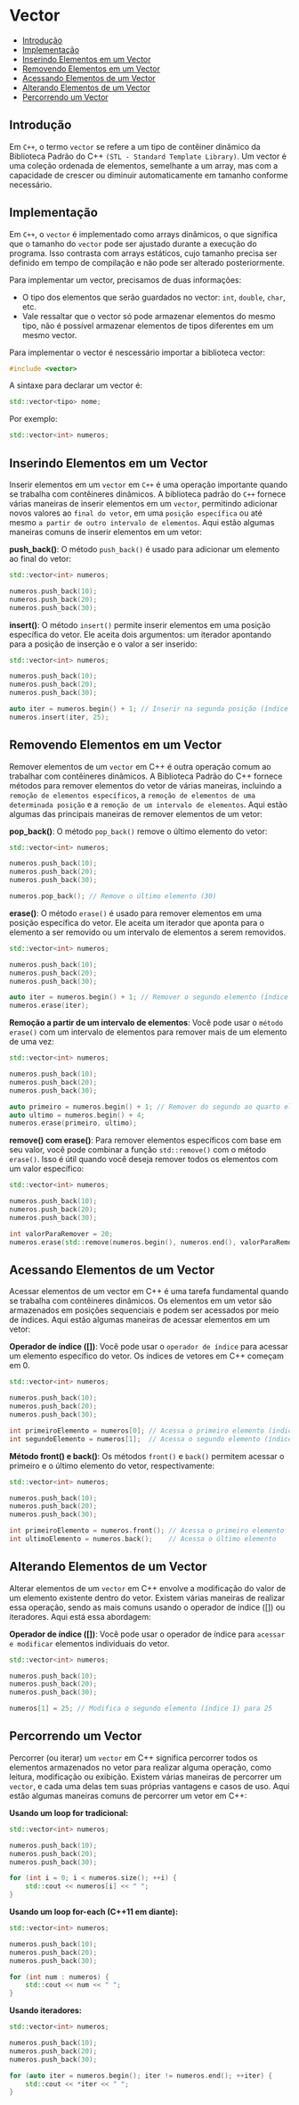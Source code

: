 # Vector

<!-- toc -->
- [Introdução](#introdução)
- [Implementação](#Implementação)
- [Inserindo Elementos em um Vector](#Inserindo-Elementos-em-um-Vector)
- [Removendo Elementos em um Vector](#Removendo-Elementos-em-um-Vector)
- [Acessando Elementos de um Vector](#Acessando-Elementos-de-um-Vector)
- [Alterando Elementos de um Vector](#Alterando-Elementos-de-um-Vector)
- [Percorrendo um Vector](#Percorrendo-um-Vector)
<!-- toc -->

## Introdução

Em `C++`, o termo `vector` se refere a um tipo de contêiner dinâmico da Biblioteca Padrão do C++ `(STL - Standard Template Library)`. Um vector é uma coleção ordenada de elementos, semelhante a um array, mas com a capacidade de crescer ou diminuir automaticamente em tamanho conforme necessário.

## Implementação

Em `C++`, o `vector` é implementado como arrays dinâmicos, o que significa que o tamanho do `vector` pode ser ajustado durante a execução do programa. Isso contrasta com arrays estáticos, cujo tamanho precisa ser definido em tempo de compilação e não pode ser alterado posteriormente.

Para implementar um vector, precisamos de duas informações:

- O tipo dos elementos que serão guardados no vector: `int`, `double`, `char`, etc.
- Vale ressaltar que o vector só pode armazenar elementos do mesmo tipo, não é possível armazenar elementos de tipos diferentes em um mesmo vector.

Para implementar o vector é nescessário importar a biblioteca vector:

```c++
#include <vector>
```

A sintaxe para declarar um vector é:

```c++
std::vector<tipo> nome;
```

Por exemplo:

```c++
std::vector<int> numeros;
```

## Inserindo Elementos em um Vector

Inserir elementos em um `vector` em `C++` é uma operação importante quando se trabalha com contêineres dinâmicos. A biblioteca padrão do `C++` fornece várias maneiras de inserir elementos em um `vector`, permitindo adicionar novos valores ao `final do vetor`, em uma `posição específica` ou até mesmo `a partir de outro intervalo de elementos`. Aqui estão algumas maneiras comuns de inserir elementos em um vetor:

**push_back()**: O método `push_back()` é usado para adicionar um elemento ao final do vetor:

```c++
std::vector<int> numeros;

numeros.push_back(10);
numeros.push_back(20);
numeros.push_back(30);
```

**insert()**: O método `insert()` permite inserir elementos em uma posição específica do vetor. Ele aceita dois argumentos: um iterador apontando para a posição de inserção e o valor a ser inserido:
```c++
std::vector<int> numeros;

numeros.push_back(10);
numeros.push_back(20);
numeros.push_back(30);

auto iter = numeros.begin() + 1; // Inserir na segunda posição (índice 1)
numeros.insert(iter, 25);
```

## Removendo Elementos em um Vector

Remover elementos de um `vector` em C++ é outra operação comum ao trabalhar com contêineres dinâmicos. A Biblioteca Padrão do C++ fornece métodos para remover elementos do vetor de várias maneiras, incluindo a `remoção de elementos específicos`, a `remoção de elementos de uma determinada posição` e a `remoção de um intervalo de elementos`. Aqui estão algumas das principais maneiras de remover elementos de um vetor:

**pop_back()**: O método `pop_back()` remove o último elemento do vetor:

```c++
std::vector<int> numeros;

numeros.push_back(10);
numeros.push_back(20);
numeros.push_back(30);

numeros.pop_back(); // Remove o último elemento (30)
```

**erase()**: O método `erase()` é usado para remover elementos em uma posição específica do vetor. Ele aceita um iterador que aponta para o elemento a ser removido ou um intervalo de elementos a serem removidos.
```c++
std::vector<int> numeros;

numeros.push_back(10);
numeros.push_back(20);
numeros.push_back(30);

auto iter = numeros.begin() + 1; // Remover o segundo elemento (índice 1)
numeros.erase(iter);
```

**Remoção a partir de um intervalo de elementos**: Você pode usar o `método erase()` com um intervalo de elementos para remover mais de um elemento de uma vez:
```c++
std::vector<int> numeros;

numeros.push_back(10);
numeros.push_back(20);
numeros.push_back(30);

auto primeiro = numeros.begin() + 1; // Remover do segundo ao quarto elemento
auto ultimo = numeros.begin() + 4;
numeros.erase(primeiro, ultimo);
```

**remove() com erase()**: Para remover elementos específicos com base em seu valor, você pode combinar a função `std::remove()` com o método `erase()`. Isso é útil quando você deseja remover todos os elementos com um valor específico:
```c++
std::vector<int> numeros;

numeros.push_back(10);
numeros.push_back(20);
numeros.push_back(30);

int valorParaRemover = 20;
numeros.erase(std::remove(numeros.begin(), numeros.end(), valorParaRemover), numeros.end());
```

## Acessando Elementos de um Vector

Acessar elementos de um vector em C++ é uma tarefa fundamental quando se trabalha com contêineres dinâmicos. Os elementos em um vetor são armazenados em posições sequenciais e podem ser acessados por meio de índices. Aqui estão algumas maneiras de acessar elementos em um vetor:

**Operador de índice ([])**: Você pode usar o `operador de índice` para acessar um elemento específico do vetor. Os índices de vetores em C++ começam em 0.
```c++
std::vector<int> numeros;

numeros.push_back(10);
numeros.push_back(20);
numeros.push_back(30);

int primeiroElemento = numeros[0]; // Acessa o primeiro elemento (índice 0)
int segundoElemento = numeros[1];  // Acessa o segundo elemento (índice 1)
```

**Método front() e back()**: Os métodos `front()` e `back()` permitem acessar o primeiro e o último elemento do vetor, respectivamente:

```c++
std::vector<int> numeros;

numeros.push_back(10);
numeros.push_back(20);
numeros.push_back(30);

int primeiroElemento = numeros.front(); // Acessa o primeiro elemento
int ultimoElemento = numeros.back();    // Acessa o último elemento
```

## Alterando Elementos de um Vector

Alterar elementos de um `vector` em C++ envolve a modificação do valor de um elemento existente dentro do vetor. Existem várias maneiras de realizar essa operação, sendo as mais comuns usando o operador de índice ([]) ou iteradores. Aqui está essa abordagem:

**Operador de índice ([])**: Você pode usar o operador de índice para `acessar e modificar` elementos individuais do vetor.

```c++
std::vector<int> numeros;

numeros.push_back(10);
numeros.push_back(20);
numeros.push_back(30);

numeros[1] = 25; // Modifica o segundo elemento (índice 1) para 25
```

## Percorrendo um Vector

Percorrer (ou iterar) um `vector` em C++ significa percorrer todos os elementos armazenados no vetor para realizar alguma operação, como leitura, modificação ou exibição. Existem várias maneiras de percorrer um `vector`, e cada uma delas tem suas próprias vantagens e casos de uso. Aqui estão algumas maneiras comuns de percorrer um vetor em C++:

**Usando um loop for tradicional:**
```c++
std::vector<int> numeros;

numeros.push_back(10);
numeros.push_back(20);
numeros.push_back(30);

for (int i = 0; i < numeros.size(); ++i) {
    std::cout << numeros[i] << " ";
}
```

**Usando um loop for-each (C++11 em diante):**
```c++
std::vector<int> numeros;

numeros.push_back(10);
numeros.push_back(20);
numeros.push_back(30);

for (int num : numeros) {
    std::cout << num << " ";
}
```

**Usando iteradores:**
```c++
std::vector<int> numeros;

numeros.push_back(10);
numeros.push_back(20);
numeros.push_back(30);

for (auto iter = numeros.begin(); iter != numeros.end(); ++iter) {
    std::cout << *iter << " ";
}
```

